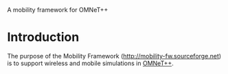 A mobility framework for OMNeT++

# Introduction #

The purpose of the Mobility Framework (http://mobility-fw.sourceforge.net) is to support wireless and mobile simulations in [OMNeT++](OMNETPP.md).